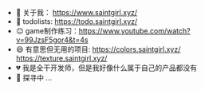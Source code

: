 
- 👩 关于我： https://www.saintgirl.xyz/
- 💖 todolists:  https://todo.saintgirl.xyz/
- 😐 game制作练习：https://www.youtube.com/watch?v=99JzsF5gor4&t=4s
- 😄 有意思但无用的项目:  https://colors.saintgirl.xyz/ https://texture.saintgirl.xyz/  
- 💔 我是全干开发师，但是我好像什么属于自己的产品都没有
- 💪 探寻中 ...








